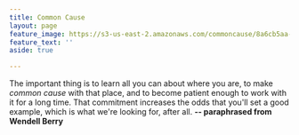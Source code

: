 ```yaml
---
title: Common Cause
layout: page
feature_image: https://s3-us-east-2.amazonaws.com/commoncause/8a6cb5aa-commoncause.jpg
feature_text: ''
aside: true

---
```

The important thing is to learn all you can about where you are, to make _common cause_ with that place, and to become patient enough to work with it for a long time. That commitment increases the odds that you'll set a good example, which is what we're looking for, after all.          **-- paraphrased from Wendell Berry**